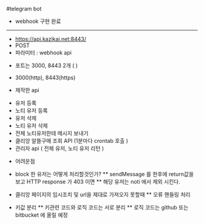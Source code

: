 #telegram bot


- webhook 구현 완료
---
* https://api.kazikai.net:8443/<token>
* POST
* 파라미터 : webhook api

- 포트는 3000, 8443 2개 ( )
- 3000(http), 8443(https)


- 제작한 api
* 유저 등록
* 노티 유저 등록
* 유저 삭제
* 노티 유저 삭제
* 전체 노티유저한테 메시지 보내기
* 클리앙 알뜰구매 조회 API (1분마다 crontab 호출 )
* 관리자 api ( 전체 유저, 노티 유저 리턴 )

- 어려운점
*  block 한 유저는 어떻게 처리할것인가?
** sendMessage 를 한후에 return값을 보고 HTTP response 가 403 이면
** 해당 유저는 noti 에서 제외 시킨다.

* 클리앙 페이지의 임시조치 및 url을 제대로 가져오지 못할때
** 오류 핸들링 처리

* 키값 분리
** 키관련 코드와 로직 코드는 서로 분리
** 로직 코드는 github 또는 bitbucket 에 올릴 예정 

